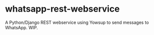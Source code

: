 # whatsapp-rest-webservice
A Python/Django REST webservice using Yowsup to send messages to WhatsApp. WIP.
